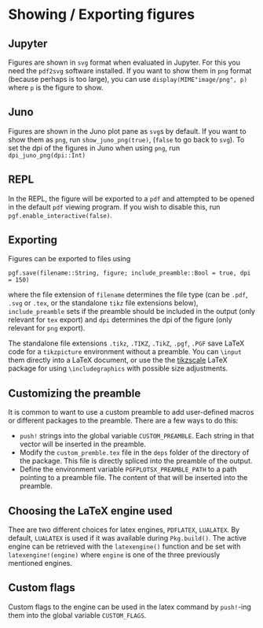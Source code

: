 #  Showing / Exporting figures

## Jupyter

Figures are shown in `svg` format when evaluated in Jupyter. For this you need the `pdf2svg` software installed.
If you want to show them in `png` format (because perhaps is too large), you can use `display(MIME"image/png", p)` where `p` is the figure to show.

## Juno

Figures are shown in the Juno plot pane as `svg`s by default. If you want to show them as `png`, run `show_juno_png(true)`, (`false` to go back to `svg`).
To set the dpi of the figures in Juno when using `png`, run `dpi_juno_png(dpi::Int)`

## REPL

In the REPL, the figure will be exported to a `pdf` and attempted to be opened in the default `pdf` viewing program.
If you wish to disable this, run `pgf.enable_interactive(false)`.

## Exporting

Figures can be exported to files using

```jlcon
pgf.save(filename::String, figure; include_preamble::Bool = true, dpi = 150)
```

where the file extension of `filename` determines the file type (can be `.pdf`, `.svg` or `.tex`, or the standalone `tikz` file extensions below), `include_preamble` sets if the preamble should be included in the output (only relevant for `tex` export) and `dpi` determines the dpi of the figure (only relevant for `png` export).

The standalone file extensions `.tikz`, `.TIKZ`, `.TikZ`, `.pgf`, `.PGF` save LaTeX code for a `tikzpicture` environment without a preamble. You can `\input` them directly into a LaTeX document, or use the the [tikzscale](https://www.ctan.org/pkg/tikzscale) LaTeX package for using `\includegraphics` with possible size adjustments.

## Customizing the preamble

It is common to want to use a custom preamble to add user-defined macros or different packages to the preamble. There are a few ways to do this:

* `push!` strings into the global variable `CUSTOM_PREAMBLE`. Each string in that vector will be inserted in the preamble.
* Modify the `custom_premble.tex` file in the `deps` folder of the directory of the package. This file is directly spliced into the preamble of the output.
* Define the environment variable `PGFPLOTSX_PREAMBLE_PATH` to a path pointing to a preamble file. The content of that will be inserted into the preamble.

## Choosing the LaTeX engine used

Thee are two different choices for latex engines, `PDFLATEX`, `LUALATEX`.
By default, `LUALATEX` is used if it was available during `Pkg.build()`. The active engine can be retrieved with the `latexengine()` function and be set with `latexengine!(engine)` where `engine` is one of the three previously mentioned engines.

## Custom flags

Custom flags to the engine can be used in the latex command by `push!`-ing them into the global variable `CUSTOM_FLAGS`.
